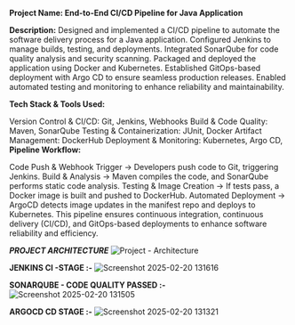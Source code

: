 **Project Name: End-to-End CI/CD Pipeline for Java Application**

**Description:**
Designed and implemented a CI/CD pipeline to automate the software delivery process for a Java application. Configured Jenkins to manage builds, testing, and deployments. Integrated SonarQube for code quality analysis and security scanning. Packaged and deployed the application using Docker and Kubernetes. Established GitOps-based deployment with Argo CD to ensure seamless production releases. Enabled automated testing and monitoring to enhance reliability and maintainability.

**Tech Stack & Tools Used:**

Version Control & CI/CD: Git, Jenkins, Webhooks
Build & Code Quality: Maven, SonarQube
Testing & Containerization: JUnit, Docker
Artifact Management: DockerHub
Deployment & Monitoring: Kubernetes, Argo CD, 
**Pipeline Workflow:**

Code Push & Webhook Trigger → Developers push code to Git, triggering Jenkins.
Build & Analysis → Maven compiles the code, and SonarQube performs static code analysis.
Testing & Image Creation → If tests pass, a Docker image is built and pushed to DockerHub.
Automated Deployment → ArgoCD detects image updates in the manifest repo and deploys to Kubernetes.
This pipeline ensures continuous integration, continuous delivery (CI/CD), and GitOps-based deployments to enhance software reliability and efficiency.

***PROJECT ARCHITECTURE***
![Project - Architecture](https://github.com/user-attachments/assets/7db647b7-0524-4af0-ba5b-155b5a1fe38d)


**JENKINS CI -STAGE :-**
![Screenshot 2025-02-20 131616](https://github.com/user-attachments/assets/c4b35ad6-e740-4fe1-af84-09a23e731b4f)


**SONARQUBE - CODE QUALITY PASSED :-**
![Screenshot 2025-02-20 131505](https://github.com/user-attachments/assets/47b69e59-5306-4484-a7fb-235a69846693)


**ARGOCD CD STAGE :-**
![Screenshot 2025-02-20 131321](https://github.com/user-attachments/assets/4a01c869-19de-407c-aabe-29cb74779357)

